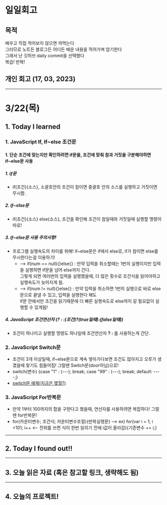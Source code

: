 # 일일회고

## 목적
배우고 직접 적어보지 않으면 까먹는다   
그러므로 노트든 블로그든 어디든 배운 내용을 적어가며 암기한다   
그래서 난 깃허브 daily commit을 선택했다   
복습! 반복!

## 개인 회고 (17, 03, 2023)

- - - -
# 3/22(목)

## 1. Today I learned
### 1. JavaScript If, If~else 조건문
#### 1. 단순 조건에 맞는지만 확인하려면 if문을, 조건에 맞춰 참과 거짓을 구분해야하면 if~else문 사용
##### 1. if문
  * if(조건){소스}, 소괄호안의 조건이 참이면 중괄호 안의 소스를 실행하고 거짓이면 무시함.
##### 2. if~else문
  * if(조건){소스} else{소스}, 조건을 확인해 조건이 참일때와 거짓일때 실행할 명령어 따로!
##### 3. if~else문 사용 주의사항!
  * 프로그램 실행속도의 차이를 위해! if~else문은 if에서 else로, if가 참이면 else를 무시한다는걸 이용하기!
    * --> if(num == null){}else{} : 만약 입력을 취소할때는 1번의 실행이지만 입력을 실행하면 if문을 넘어 else까지 간다. <br>
    그렇게 되면 여러번의 입력을 실행했을때, 더 많은 횟수로 조건식을 읽어야하고 실행속도가 늦어지게 됨.
    * --> if(num != null){}else{} : 만약 입력을 취소하면 1번의 실행으로 바로 else문으로 끝낼 수 있고, 입력을 실행한다 해도 <br>
    if문 안에서만 조건을 읽기때문에 더 빠른 실행속도로 else까지 갈 필요없이 실행할 수 있게됨!
##### 4. JavaScript 조건연산자 (? : :(조건)?(true일때):(false일때))
  * 조건이 하나이고 실행할 명령도 하나일때 조건연산자 **? :** 를 사용하는게 간단.

### 2. JavaScript Switch문
 * 조건이 3개 이상일때, if~else문으로 계속 쌓아가다보면 조건도 많아지고 오루가 생겼을때 찾기도 힘들어짐! 그럴땐 Switch문(door아님)으로!
 * switch(변수) {case "1" : (---); break; case "99" : (---); break; default: \----;}
 * [switch문 예제(지금은 몇월?)](https://github.com/Jaero0/DailyCommitBeginner_till_ExpertBackend/blob/main/Projects/switch-%EC%9B%94%20%EC%98%81%EC%96%B4%EB%A1%9C%3F.html)

 
### 3. JavaScript For반복문
 * 만약 1부터 100까지의 합을 구한다고 했을때, 연산자를 사용하려면 복잡하다! 그럴땐 for반복문!
 * for(카운터변수; 조건식; 카운터변수조절){반복실행문} --> ex) for(var i = 1; i <101; i++ <-- 전위를 쓰면 식이 한번 읽히기 전에 i값이 올라감){기존변수 += i;}
- - - -

## 2. Today I found out!!

- - - -

## 3. 오늘 읽은 자료 (혹은 참고할 링크, 생략해도 됨)


- - - -
 
## 4. 오늘의 프로젝트!

